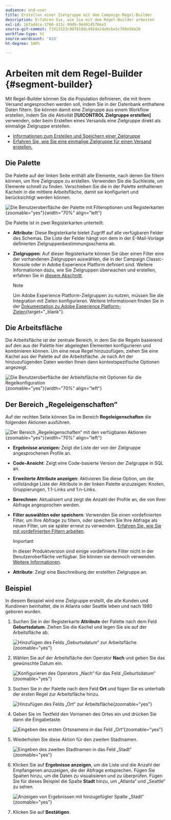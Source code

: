 ```yaml
---
audience: end-user
title: Erstellen einer Zielgruppe mit dem Campaign-Regel-Builder
description: Erfahren Sie, wie Sie mit dem Regel-Builder arbeiten
exl-id: 167ad4ce-3760-413c-9949-9649245766e3
source-git-commit: f1911523c9076188c492da24e0cbe5c760e58a28
workflow-type: ht
source-wordcount: '613'
ht-degree: 100%

---
```


# Arbeiten mit dem Regel-Builder {#segment-builder}

Mit Regel-Builder können Sie die Population definieren, die mit Ihrem Versand angesprochen werden soll, indem Sie in der Datenbank enthaltene Daten filtern. Sie können damit eine Zielgruppe aus einem Workflow erstellen, indem Sie die Aktivität **[!UICONTROL Zielgruppe erstellen]** verwenden, oder beim Erstellen eines Versands eine Zielgruppe direkt als einmalige Zielgruppe erstellen.

* [Informationen zum Erstellen und Speichern einer Zielgruppe](create-audience.md)
* [Erfahren Sie, wie Sie eine einmalige Zielgruppe für einen Versand erstellen.](one-time-audience.md)

## Die Palette

Die Palette auf der linken Seite enthält alle Elemente, nach denen Sie filtern können, um Ihre Zielgruppe zu erstellen. Verwenden Sie die Suchleiste, um Elemente schnell zu finden. Verschieben Sie die in der Palette enthaltenen Kacheln in die mittlere Arbeitsfläche, damit sie konfiguriert und berücksichtigt werden können.

![Die Benutzeroberfläche der Palette mit Filteroptionen und Registerkarten](assets/segment-builder2.png){zoomable="yes"}{width="70%" align="left"}

Die Palette ist in zwei Registerkarten unterteilt:

* **Attribute**: Diese Registerkarte bietet Zugriff auf alle verfügbaren Felder des Schemas. Die Liste der Felder hängt von dem in der E-Mail-Vorlage definierten Zielgruppenbestimmungsschema ab.

* **Zielgruppen**: Auf dieser Registerkarte können Sie über einen Filter eine der vorhandenen Zielgruppen auswählen, die in der Campaign Classic-Konsole oder in Adobe Experience Platform definiert sind. Weitere Informationen dazu, wie Sie Zielgruppen überwachen und erstellen, erfahren Sie in [diesem Abschnitt](manage-audience.md).

  >[!NOTE]
  >
  >Um Adobe Experience Platform-Zielgruppen zu nutzen, müssen Sie die Integration mit Zielen konfigurieren. Weitere Informationen finden Sie in der [Dokumentation zu Adobe Experience Platform-Zielen](https://experienceleague.adobe.com/docs/experience-platform/destinations/home.html?lang=de){target="_blank"}.

## Die Arbeitsfläche

Die Arbeitsfläche ist der zentrale Bereich, in dem Sie die Regeln basierend auf den aus der Palette hier abgelegten Elementen konfigurieren und kombinieren können. Um eine neue Regel hinzuzufügen, ziehen Sie eine Kachel aus der Palette auf die Arbeitsfläche. Je nach Art der hinzuzufügenden Daten werden Ihnen dann kontextspezifische Optionen angezeigt.

![Die Benutzeroberfläche der Arbeitsfläche mit Optionen für die Regelkonfiguration](assets/segment-builder4.png){zoomable="yes"}{width="70%" align="left"}

## Der Bereich „Regeleigenschaften“

Auf der rechten Seite können Sie im Bereich **Regeleigenschaften** die folgenden Aktionen ausführen.

![Der Bereich „Regeleigenschaften“ mit den verfügbaren Aktionen](assets/segment-builder5.png){zoomable="yes"}{width="70%" align="left"}

* **Ergebnisse anzeigen:** Zeigt die Liste der von der Zielgruppe angesprochenen Profile an.
* **Code-Ansicht**: Zeigt eine Code-basierte Version der Zielgruppe in SQL an.
* **Erweiterte Attribute anzeigen**: Aktivieren Sie diese Option, um die vollständige Liste der Attribute in der linken Palette anzuzeigen: Knoten, Gruppierungen, 1:1-Links und 1:n-Links.
* **Berechnen**: Aktualisiert und zeigt die Anzahl der Profile an, die von Ihrer Abfrage angesprochen werden.
* **Filter auswählen oder speichern**: Verwenden Sie einen vordefinierten Filter, um Ihre Abfrage zu filtern, oder speichern Sie Ihre Abfrage als neuen Filter, um sie später erneut zu verwenden. [Erfahren Sie, wie Sie mit vordefinierten Filtern arbeiten](../get-started/predefined-filters.md).

  >[!IMPORTANT]
  >
  >In dieser Produktversion sind einige vordefinierte Filter nicht in der Benutzeroberfläche verfügbar. Sie können sie dennoch verwenden. [Weitere Informationen](../get-started/guardrails.md#predefined-filters-filters-guardrails-limitations).

* **Attribute**: Zeigt eine Beschreibung der erstellten Zielgruppe an.

## Beispiel

In diesem Beispiel wird eine Zielgruppe erstellt, die alle Kunden und Kundinnen beinhaltet, die in Atlanta oder Seattle leben und nach 1980 geboren wurden.

1. Suchen Sie in der Registerkarte **Attribute** der Palette nach dem Feld **Geburtsdatum**. Ziehen Sie die Kachel und legen Sie sie auf der Arbeitsfläche ab.

   ![Hinzufügen des Felds „Geburtsdatum“ zur Arbeitsfläche](assets/segment-builder6.png){zoomable="yes"}

1. Wählen Sie auf der Arbeitsfläche den Operator **Nach** und geben Sie das gewünschte Datum ein.

   ![Konfigurieren des Operators „Nach“ für das Feld „Geburtsdatum“](assets/segment-builder7.png){zoomable="yes"}

1. Suchen Sie in der Palette nach dem Feld **Ort** und fügen Sie es unterhalb der ersten Regel zur Arbeitsfläche hinzu.

   ![Hinzufügen des Felds „Ort“ zur Arbeitsfläche](assets/segment-builder8.png){zoomable="yes"}

1. Geben Sie im Textfeld den Vornamen des Ortes ein und drücken Sie dann die Eingabetaste.

   ![Eingeben des ersten Ortsnamens in das Feld „Ort“](assets/segment-builder9.png){zoomable="yes"}

1. Wiederholen Sie diese Aktion für den zweiten Stadtnamen.

   ![Eingeben des zweiten Stadtnamen in das Feld „Stadt“](assets/segment-builder10.png){zoomable="yes"}

1. Klicken Sie auf **Ergebnisse anzeigen**, um die Liste und die Anzahl der Empfangenen anzuzeigen, die der Abfrage entsprechen. Fügen Sie Spalten hinzu, um die Daten zu visualisieren und zu überprüfen. Fügen Sie für dieses Beispiel die Spalte **Stadt** hinzu, um „Atlanta“ und „Seattle“ zu sehen.

   ![Anzeigen von Ergebnissen mit hinzugefügter Spalte „Stadt“](assets/segment-builder11.png){zoomable="yes"}

1. Klicken Sie auf **Bestätigen**.
